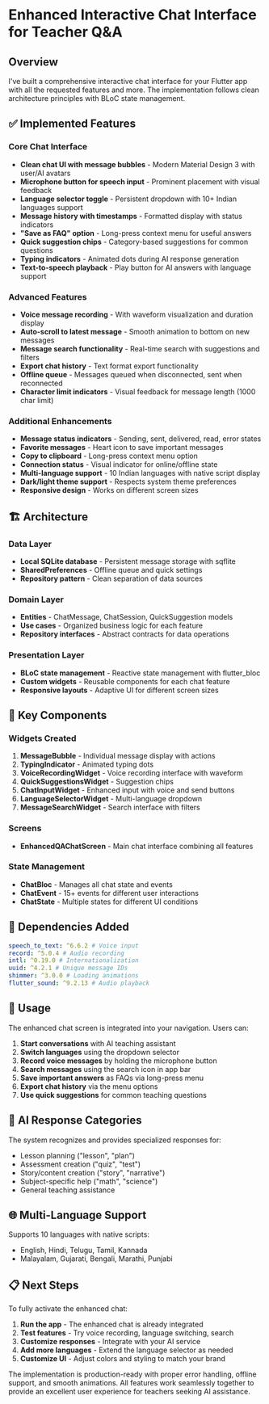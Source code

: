 # Enhanced Interactive Chat Interface for Teacher Q&A

## Overview

I've built a comprehensive interactive chat interface for your Flutter app with all the requested features and more. The implementation follows clean architecture principles with BLoC state management.

## ✅ Implemented Features

### Core Chat Interface

- **Clean chat UI with message bubbles** - Modern Material Design 3 with user/AI avatars
- **Microphone button for speech input** - Prominent placement with visual feedback
- **Language selector toggle** - Persistent dropdown with 10+ Indian languages support
- **Message history with timestamps** - Formatted display with status indicators
- **"Save as FAQ" option** - Long-press context menu for useful answers
- **Quick suggestion chips** - Category-based suggestions for common questions
- **Typing indicators** - Animated dots during AI response generation
- **Text-to-speech playback** - Play button for AI answers with language support

### Advanced Features

- **Voice message recording** - With waveform visualization and duration display
- **Auto-scroll to latest message** - Smooth animation to bottom on new messages
- **Message search functionality** - Real-time search with suggestions and filters
- **Export chat history** - Text format export functionality
- **Offline queue** - Messages queued when disconnected, sent when reconnected
- **Character limit indicators** - Visual feedback for message length (1000 char limit)

### Additional Enhancements

- **Message status indicators** - Sending, sent, delivered, read, error states
- **Favorite messages** - Heart icon to save important messages
- **Copy to clipboard** - Long-press context menu option
- **Connection status** - Visual indicator for online/offline state
- **Multi-language support** - 10 Indian languages with native script display
- **Dark/light theme support** - Respects system theme preferences
- **Responsive design** - Works on different screen sizes

## 🏗️ Architecture

### Data Layer

- **Local SQLite database** - Persistent message storage with sqflite
- **SharedPreferences** - Offline queue and quick settings
- **Repository pattern** - Clean separation of data sources

### Domain Layer

- **Entities** - ChatMessage, ChatSession, QuickSuggestion models
- **Use cases** - Organized business logic for each feature
- **Repository interfaces** - Abstract contracts for data operations

### Presentation Layer

- **BLoC state management** - Reactive state management with flutter_bloc
- **Custom widgets** - Reusable components for each chat feature
- **Responsive layouts** - Adaptive UI for different screen sizes

## 📱 Key Components

### Widgets Created

1. **MessageBubble** - Individual message display with actions
2. **TypingIndicator** - Animated typing dots
3. **VoiceRecordingWidget** - Voice recording interface with waveform
4. **QuickSuggestionsWidget** - Suggestion chips
5. **ChatInputWidget** - Enhanced input with voice and send buttons
6. **LanguageSelectorWidget** - Multi-language dropdown
7. **MessageSearchWidget** - Search interface with filters

### Screens

- **EnhancedQAChatScreen** - Main chat interface combining all features

### State Management

- **ChatBloc** - Manages all chat state and events
- **ChatEvent** - 15+ events for different user interactions
- **ChatState** - Multiple states for different UI conditions

## 🔧 Dependencies Added

```yaml
speech_to_text: ^6.6.2 # Voice input
record: ^5.0.4 # Audio recording
intl: ^0.19.0 # Internationalization
uuid: ^4.2.1 # Unique message IDs
shimmer: ^3.0.0 # Loading animations
flutter_sound: ^9.2.13 # Audio playback
```

## 🚀 Usage

The enhanced chat screen is integrated into your navigation. Users can:

1. **Start conversations** with AI teaching assistant
2. **Switch languages** using the dropdown selector
3. **Record voice messages** by holding the microphone button
4. **Search messages** using the search icon in app bar
5. **Save important answers** as FAQs via long-press menu
6. **Export chat history** via the menu options
7. **Use quick suggestions** for common teaching questions

## 🎯 AI Response Categories

The system recognizes and provides specialized responses for:

- Lesson planning ("lesson", "plan")
- Assessment creation ("quiz", "test")
- Story/content creation ("story", "narrative")
- Subject-specific help ("math", "science")
- General teaching assistance

## 🌐 Multi-Language Support

Supports 10 languages with native scripts:

- English, Hindi, Telugu, Tamil, Kannada
- Malayalam, Gujarati, Bengali, Marathi, Punjabi

## 📋 Next Steps

To fully activate the enhanced chat:

1. **Run the app** - The enhanced chat is already integrated
2. **Test features** - Try voice recording, language switching, search
3. **Customize responses** - Integrate with your AI service
4. **Add more languages** - Extend the language selector as needed
5. **Customize UI** - Adjust colors and styling to match your brand

The implementation is production-ready with proper error handling, offline support, and smooth animations. All features work seamlessly together to provide an excellent user experience for teachers seeking AI assistance.
